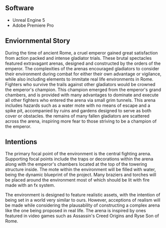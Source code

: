 ## Software 
- Unreal Engine 5
- Adobe Premiere Pro

## Enviornmental Story
During the time of ancient Rome, a cruel emperor gained great satisfaction from action packed and intense gladiator 
trials. These brutal spectacles featured extravagant arenas, designed and constructed by the orders of the emperor. The 
complexities of the arenas encouraged gladiators to consider their environment during combat for either their own advantage
or vigilance, while also including elements to immitate real life environments in Rome. Fighters who survive the 
trails against other gladiators would be crowned the emperor's champion. This champion emerged from the emperor's grand 
chambers, and is provided with many advantages to dominate and execute all other fighters who entered the 
arena via small grim tunnels. This arena includes hazards such as a water mote with no means of escape and a spike pit,
accompanied by ruins and gardens designed to serve as both cover or obstacles. the remains of many fallen gladiators are 
scattered across the arena, inspiring more fear to those striving to be a champion of the emperor. 

## Intentions
The primary focal point of the environment is the central fighting arena. Supporting focal points include the traps or 
decorations within the arena along with the emperor's chambers located at the top of the towering structure inside. 
The mote within the environment will be filled with water, being the dynamic blueprint of the project. Many braziers 
and torches will be placed around the environment most of which should be lit with fire made with an fx system.

The environment is designed to feature realistic assets, with the intention of being set in a world very similar to ours. 
However, acceptions of realism will be made while considering the plausability of constructing a complex arena like the 
one being proposed in real life. The arena is inspired by ones featured in video games such as Assassin's Creed Origins
and Ryse Son of Rome.